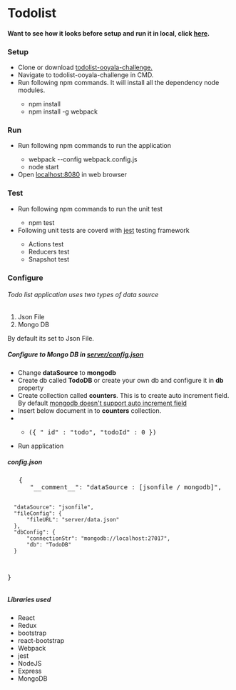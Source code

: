# Todolist

<h4>Want to see how it looks before setup and run it in local, click <a href="https://todolist-ooyala-challenge.appspot.com/" target="_blank">here</a>.</h4>

<h3>Setup</h3>
<ul>
  <li> Clone or download <a href="https://github.com/arunbarani/todolist-ooyala-challenge.git">todolist-ooyala-challenge.</a> </li>
  <li> Navigate to todolist-ooyala-challenge in CMD. </li>
  <li> Run following npm commands. It will install all the dependency node modules.</li>
  <ul>
      <li>npm install</li>
      <li>npm install -g webpack</li>
  </ul>
</ul>

<h3>Run</h3>
<ul>
  <li> Run following npm commands to run the application</li>
  <ul>
    <li> webpack --config webpack.config.js </li>
    <li> node start </li>
  </ul>
  <li> Open <a href="http://localhost:8080">localhost:8080</a> in web browser </li>
</ul>

<h3>Test</h3>
<ul>
  <li> Run following npm commands to run the unit test</li>
  <ul>
    <li> npm test </li>
  </ul>
  <li> Following unit tests are coverd with <a href="https://github.com/facebook/jest">jest</a> testing framework </li>
   <ul>
    <li> Actions test </li>
    <li> Reducers test </li>
    <li> Snapshot test </li>
  </ul>
</ul>

<h3> Configure</h3>
  <h6>Todo list application uses two types of data source </h6>
<ol>
<li>Json File</li>
<li>Mongo DB </li>
</ol>
<p>By default its set to Json File.</p>
<h5> Configure to Mongo DB in <a href="https://github.com/arunbarani/todolist-ooyala-challenge/blob/master/server/config.json">server/config.json</a></h5>
<ul>
<li> Change <b>dataSource</b> to <b>mongodb</b> </li>
<li> Create db called <b>TodoDB</b> or create your own db and configure it in <b>db</b> property</li>
<li> Create collection called <b>counters</b>. This is to create auto increment field. By default <a href="https://docs.mongodb.com/v3.0/tutorial/create-an-auto-incrementing-field/"> mongodb doesn't support auto increment field </a>
<li> Insert below document in to <b>counters</b> collection.</li>
<li><ul>
<li><pre>({ "_id" : "todo", "todoId" : 0 })</pre></li>
</ul></li>
<li> Run application</li>
</ul>

<h5>config.json</h5>
<pre>
   {
      "__comment__": "dataSource : [jsonfile / mongodb]",

      "dataSource": "jsonfile",
      "fileConfig": {
          "fileURL": "server/data.json"
      },
      "dbConfig": {
          "connectionStr": "mongodb://localhost:27017",
          "db": "TodoDB"
      }
  }
</pre>

<h5>Libraries used</h5>
<ul>
<li> React </li>
<li> Redux </li>
<li> bootstrap </li>
<li> react-bootstrap</li>
<li> Webpack </li>
<li> jest </li>
<li> NodeJS </li>
<li> Express</li>
<li> MongoDB </li>
</ul>
